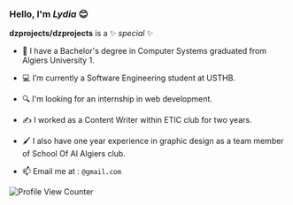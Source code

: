 ### Hello, I'm _Lydia_  😊


**dzprojects/dzprojects** is a ✨ _special_ ✨



- 🎯 I have a Bachelor's degree in Computer Systems graduated from Algiers University 1.
- 💻 I’m currently a Software Engineering student at USTHB.
- 🔍 I'm looking for an internship in web development.
- ✍️ I worked as a Content Writer within ETIC club for two years.
- 🖌 I also have one year experience in graphic design as a team member of School Of AI Algiers club.

- 📫 Email me at : `@gmail.com`



![Profile View Counter](https://komarev.com/ghpvc/?username=dzprojects)

